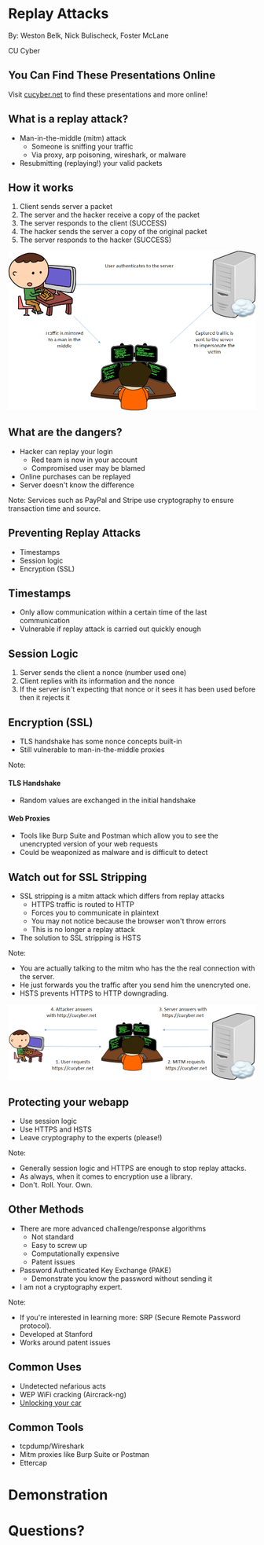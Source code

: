 # Replay Attacks

By: Weston Belk, Nick Bulischeck, Foster McLane

CU Cyber


## You Can Find These Presentations Online

Visit [cucyber.net](https://cucyber.net) to find these presentations and more online!



## What is a replay attack?

* Man-in-the-middle (mitm) attack
	- Someone is sniffing your traffic
	- Via proxy, arp poisoning, wireshark, or malware
* Resubmitting (replaying!) your valid packets


## How it works

1. Client sends server a packet
2. The server and the hacker receive a copy of the packet
3. The server responds to the client (SUCCESS)
4. The hacker sends the server a copy of the original packet
5. The server responds to the hacker (SUCCESS)


![Replay Attack Diagram](replayattack.png)



## What are the dangers?

* Hacker can replay your login
	- Red team is now in your account
	- Compromised user may be blamed
* Online purchases can be replayed
* Server doesn't know the difference

Note:
Services such as PayPal and Stripe use cryptography to ensure transaction time and source.



## Preventing Replay Attacks

* Timestamps
* Session logic
* Encryption (SSL)


## Timestamps

* Only allow communication within a certain time of the last communication
* Vulnerable if replay attack is carried out quickly enough


## Session Logic

1. Server sends the client a nonce (number used one)
2. Client replies with its information and the nonce
3. If the server isn't expecting that nonce or it sees it has been used before then it rejects it


## Encryption (SSL)

* TLS handshake has some nonce concepts built-in
* Still vulnerable to man-in-the-middle proxies

Note:
#### TLS Handshake
* Random values are exchanged in the initial handshake
#### Web Proxies
* Tools like Burp Suite and Postman which allow you to see the unencrypted version of your web requests
* Could be weaponized as malware and is difficult to detect


## Watch out for SSL Stripping

* SSL stripping is a mitm attack which differs from replay attacks
	- HTTPS traffic is routed to HTTP
	- Forces you to communicate in plaintext
	- You may not notice because the browser won't throw errors
	- This is no longer a replay attack
* The solution to SSL stripping is HSTS

Note:
* You are actually talking to the mitm who has the the real connection with the server.
* He just forwards you the traffic after you send him the unencryted one.
* HSTS prevents HTTPS to HTTP downgrading.


![SSL Stripping Diagram](sslstripping.png)


## Protecting your webapp

* Use session logic
* Use HTTPS and HSTS
* Leave cryptography to the experts (please!)

Note:
* Generally session logic and HTTPS are enough to stop replay attacks.
* As always, when it comes to encryption use a library.
* Don't. Roll. Your. Own.


## Other Methods

* There are more advanced challenge/response algorithms
	- Not standard
	- Easy to screw up
	- Computationally expensive
	- Patent issues
* Password Authenticated Key Exchange (PAKE)
	- Demonstrate you know the password without sending it
* I am not a cryptography expert.

Note:
* If you're interested in learning more: SRP (Secure Remote Password protocol).
* Developed at Stanford
* Works around patent issues



## Common Uses

* Undetected nefarious acts
* WEP WiFi cracking (Aircrack-ng)
* [Unlocking your car](https://www.youtube.com/watch?v=Q-OlgVLHIDs)


## Common Tools

* tcpdump/Wireshark
* Mitm proxies like Burp Suite or Postman
* Ettercap



# Demonstration



# Questions?
